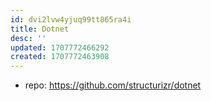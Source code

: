 ```yaml
---
id: dvi2lvw4yjuq99tt865ra4i
title: Dotnet
desc: ''
updated: 1707772466292
created: 1707772463908
---
```


- repo: https://github.com/structurizr/dotnet
